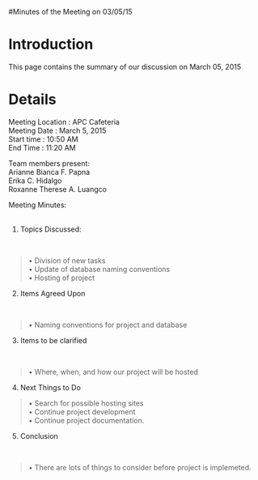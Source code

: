 #Minutes of the Meeting on 03/05/15

# Introduction #

This page contains the summary of our discussion on March 05, 2015


# Details #

Meeting Location : APC Cafeteria <br>
Meeting Date : March 5, 2015 <br>
Start time : 10:50 AM <br>
End Time : 11:20 AM <br>

Team members present:<br>
Arianne Bianca F. Papna <br>
Erika C. Hidalgo <br>
Roxanne Therese A. Luangco <br>

Meeting Minutes:<br>
<br>
1. Topics Discussed:<br>
<br>
<blockquote>• Division of new tasks <br>
• Update of database naming conventions <br>
• Hosting of project <br></blockquote>

2. Items Agreed Upon<br>
<br>
<blockquote>• Naming conventions for project and database</blockquote>

3. Items to be clarified<br>
<br>
<blockquote>• Where, when, and how our project will be hosted</blockquote>

4. Next Things to Do<br>
<blockquote>• Search for possible hosting sites <br>
• Continue project development <br>
• Continue project documentation. <br></blockquote>


5. Conclusion<br>
<br>
<blockquote>• There are lots of things to consider before project is implemeted.
